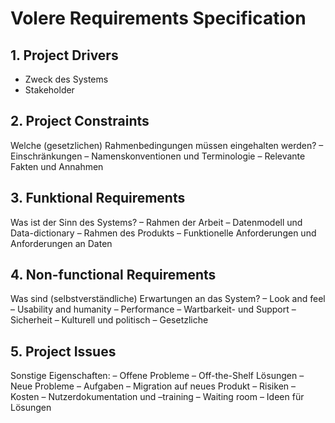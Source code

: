 # Volere Requirements Specification

## 1. Project Drivers
- Zweck des Systems
- Stakeholder

## 2. Project Constraints
Welche (gesetzlichen) Rahmenbedingungen müssen eingehalten werden?
– Einschränkungen
– Namenskonventionen und Terminologie
– Relevante Fakten und Annahmen


## 3. Funktional Requirements
Was ist der Sinn des Systems?
– Rahmen der Arbeit
– Datenmodell und Data-dictionary
– Rahmen des Produkts
– Funktionelle Anforderungen und Anforderungen an Daten

## 4. Non-functional Requirements
Was sind (selbstverständliche) Erwartungen an das System?
– Look and feel
– Usability and humanity
– Performance
– Wartbarkeit- und Support
– Sicherheit
– Kulturell und politisch
– Gesetzliche

## 5. Project Issues

Sonstige Eigenschaften:
– Offene Probleme
– Off-the-Shelf Lösungen
– Neue Probleme
– Aufgaben
– Migration auf neues Produkt
– Risiken
– Kosten
– Nutzerdokumentation und –training
– Waiting room
– Ideen für Lösungen
